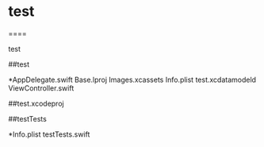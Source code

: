 # test
====

test

##test

*AppDelegate.swift
 Base.lproj
 Images.xcassets
 Info.plist
 test.xcdatamodeld
 ViewController.swift

##test.xcodeproj

##testTests

*Info.plist
 testTests.swift